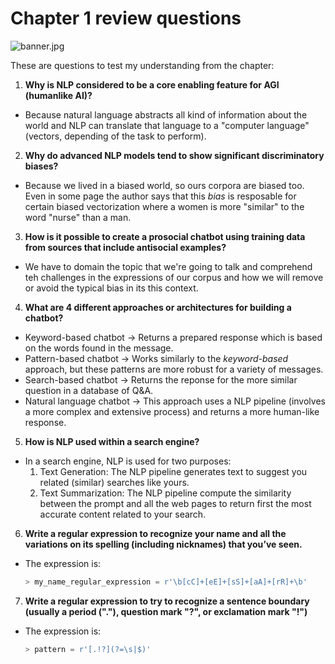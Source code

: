 
# Chapter 1 review questions

![banner.jpg](https://symetricx.com/wp-content/uploads/2021/03/NLP-banner.jpg)

These are questions to test my understanding from the chapter:

1. **Why is NLP considered to be a core enabling feature for AGI (humanlike
AI)?**
- Because natural language abstracts all kind of information about the world and NLP can translate that language to a "computer language" (vectors, depending of the task to perform).

2. **Why do advanced NLP models tend to show significant discriminatory
biases?**
- Because we lived in a biased world, so ours corpora are biased too. Even in some page the author says that this *bias* is resposable for certain biased vectorization where a women is more "similar" to the word "nurse" than a man.

3. **How is it possible to create a prosocial chatbot using training data from
sources that include antisocial examples?**
- We have to domain the topic that we're going to talk and comprehend teh challenges in the expressions of our corpus and how we will remove or avoid the typical bias in its this context.

4. **What are 4 different approaches or architectures for building a chatbot?**
- Keyword-based chatbot → Returns a prepared response which is based on the words found in the message.
- Pattern-based chatbot → Works similarly to the *keyword-based* approach, but these patterns are more robust for a variety of messages.
- Search-based chatbot → Returns the reponse for the more similar question in a database of Q&A.
- Natural language chatbot → This approach uses a NLP pipeline (involves a more complex and extensive process) and returns a more human-like response.

5. **How is NLP used within a search engine?**
- In a search engine, NLP is used for two purposes:
    1. Text Generation: The NLP pipeline generates text to suggest you related (similar) searches like yours.
    2. Text Summarization: The NLP pipeline compute the similarity between the prompt and all the web pages to return first the most accurate content related to your search.

6. **Write a regular expression to recognize your name and all the variations
on its spelling (including nicknames) that you’ve seen.**
- The expression is:
    ``` python
    > my_name_regular_expression = r'\b[cC]+[eE]+[sS]+[aA]+[rR]+\b'
    ```

7. **Write a regular expression to try to recognize a sentence boundary
(usually a period ("."), question mark "?", or exclamation mark "!")**
- The expression is:
    ``` python
    > pattern = r'[.!?](?=\s|$)'
    ```
